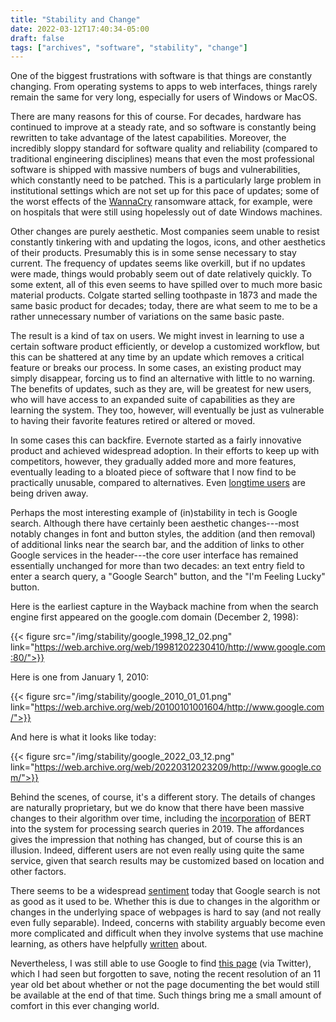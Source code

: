 ```yaml
---
title: "Stability and Change"
date: 2022-03-12T17:40:34-05:00
draft: false
tags: ["archives", "software", "stability", "change"]
---
```


One of the biggest frustrations with software is that things are constantly changing. From operating systems to apps to web interfaces, things rarely remain the same for very long, especially for users of Windows or MacOS.

There are many reasons for this of course. For decades, hardware has continued to improve at a steady rate, and so software is constantly being rewritten to take advantage of the latest capabilities. Moreover, the incredibly sloppy standard for software quality and reliability (compared to traditional engineering disciplines) means that even the most professional software is shipped with massive numbers of bugs and vulnerabilities, which constantly need to be patched. This is  a particularly large problem in institutional settings which are not set up for this pace of updates; some of the worst effects of the [WannaCry](https://www.theverge.com/2017/5/12/15630354/nhs-hospitals-ransomware-hack-wannacry-bitcoin) ransomware attack, for example, were on hospitals that were still using hopelessly out of date Windows machines.

Other changes are purely aesthetic. Most companies seem unable to resist constantly tinkering with and updating the logos, icons, and other aesthetics of their products. Presumably this is in some sense necessary to stay current. The frequency of updates seems like overkill, but if no updates were made, things would probably seem out of date relatively quickly. To some extent, all of this even seems to have spilled over to much more basic material products. Colgate started selling toothpaste in 1873 and made the same basic product for decades; today, there are what seem to me to be a rather unnecessary number of variations on the same basic paste.

The result is a kind of tax on users. We might invest in learning to use a certain software product efficiently, or develop a customized workflow, but this can be shattered at any time by an update which removes a critical feature or breaks our process. In some cases, an existing product may simply disappear, forcing us to find an alternative with little to no warning. The benefits of updates, such as they are, will be greatest for new users, who will have access to an expanded suite of capabilities as they are learning the system. They too, however, will eventually be just as vulnerable to having their favorite features retired or altered or moved.

In some cases this can backfire. Evernote started as a fairly innovative product and achieved widespread adoption. In their efforts to keep up with competitors, however, they gradually added more and more features, eventually leading to a bloated piece of software that I now find to be practically unusable, compared to alternatives. Even [longtime users](https://discussion.evernote.com/forums/topic/137694-whats-with-the-constant-updates-and-unnecessary-features/) are being driven away.

Perhaps the most interesting example of (in)stability in tech is Google search. Although there have certainly been aesthetic changes---most notably changes in font and button styles, the addition (and then removal) of additional links near the search bar, and the addition of links to other Google services in the header---the core user interface has remained essentially unchanged for more than two decades: an text entry field to enter a search query, a "Google Search" button, and the "I'm Feeling Lucky" button.

Here is the earliest capture in the Wayback machine from when the search engine first appeared on the google.com domain (December 2, 1998):

{{< figure src="/img/stability/google_1998_12_02.png" link="https://web.archive.org/web/19981202230410/http://www.google.com:80/">}}

Here is one from January 1, 2010:

{{< figure src="/img/stability/google_2010_01_01.png" link="https://web.archive.org/web/20100101001604/http://www.google.com/">}}

And here is what it looks like today:

{{< figure src="/img/stability/google_2022_03_12.png" link="https://web.archive.org/web/20220312023209/http://www.google.com/">}}

Behind the scenes, of course, it's a different story. The details of changes are naturally proprietary, but we do know that there have been massive changes to their algorithm over time, including the [incorporation](https://twitter.com/searchliaison/status/1187732030399889409) of BERT into the system for processing search queries in 2019. The affordances gives the impression that nothing has changed, but of course this is an illusion. Indeed, different users are not even really using quite the same service, given that search results may be customized based on location and other factors.

There seems to be a widespread [sentiment](https://dkb.io/post/google-search-is-dying) today that Google search is not as good as it used to be. Whether this is due to changes in the algorithm or changes in the underlying space of webpages is hard to say (and not really even fully separable). Indeed, concerns with stability arguably become even more complicated and difficult when they involve systems that use machine learning, as others have helpfully [written](https://proceedings.neurips.cc/paper/2015/file/86df7dcfd896fcaf2674f757a2463eba-Paper.pdf) about.

Nevertheless, I was still able to use Google to find [this page](https://longbets.org/601/) (via Twitter), which I had seen but forgotten to save, noting the recent resolution of an 11 year old bet about whether or not the page documenting the bet would still be available at the end of that time. Such things bring me a small amount of comfort in this ever changing world.

